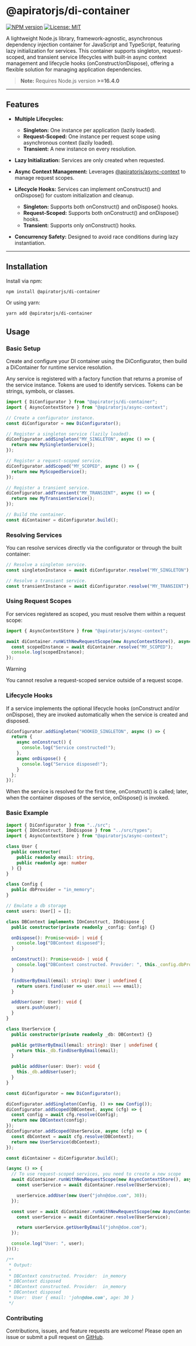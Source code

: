 # @apiratorjs/di-container

[![NPM version](https://img.shields.io/npm/v/@apiratorjs/di-container.svg)](https://www.npmjs.com/package/@apiratorjs/di-container)
[![License: MIT](https://img.shields.io/npm/l/@apiratorjs/di-container.svg)](https://github.com/apiratorjs/di-container/blob/main/LICENSE)

A lightweight Node.js library, framework-agnostic, asynchronous dependency injection container for JavaScript and
TypeScript, featuring lazy initialization for services. This container supports singleton, request-scoped, and transient
service lifecycles with built-in async context management and lifecycle hooks (onConstruct/onDispose), offering a
flexible solution for managing application dependencies.

> **Note:** Requires Node.js version **>=16.4.0**
 
---

## Features

- **Multiple Lifecycles:**
    - **Singleton:** One instance per application (lazily loaded).
    - **Request-Scoped:** One instance per request scope using asynchronous context (lazily loaded).
    - **Transient:** A new instance on every resolution.

- **Lazy Initialization:** Services are only created when requested.
- **Async Context Management:** Leverages [@apiratorjs/async-context](https://github.com/apiratorjs/async-context) to
  manage request scopes.
- **Lifecycle Hooks:** Services can implement onConstruct() and onDispose() for custom initialization and cleanup.
    - **Singleton:** Supports both onConstruct() and onDispose() hooks.
    - **Request-Scoped:** Supports both onConstruct() and onDispose() hooks.
    - **Transient:** Supports only onConstruct() hooks.
- **Concurrency Safety:** Designed to avoid race conditions during lazy instantiation.

---

## Installation

Install via npm:

```bash
npm install @apiratorjs/di-container
```

Or using yarn:

```bash
yarn add @apiratorjs/di-container
```

## Usage

### Basic Setup

Create and configure your DI container using the DiConfigurator, then build a DiContainer for runtime service
resolution.

Any service is registered with a factory function that returns a promise of the service instance. Tokens are used to
identify services.
Tokens can be strings, symbols, or classes.

```typescript
import { DiConfigurator } from "@apiratorjs/di-container";
import { AsyncContextStore } from "@apiratorjs/async-context";

// Create a configurator instance.
const diConfigurator = new DiConfigurator();

// Register a singleton service (lazily loaded).
diConfigurator.addSingleton("MY_SINGLETON", async () => {
  return new MySingletonService();
});

// Register a request-scoped service.
diConfigurator.addScoped("MY_SCOPED", async () => {
  return new MyScopedService();
});

// Register a transient service.
diConfigurator.addTransient("MY_TRANSIENT", async () => {
  return new MyTransientService();
});

// Build the container.
const diContainer = diConfigurator.build();
```

### Resolving Services

You can resolve services directly via the configurator or through the built container:

```typescript
// Resolve a singleton service.
const singletonInstance = await diConfigurator.resolve("MY_SINGLETON");

// Resolve a transient service.
const transientInstance = await diConfigurator.resolve("MY_TRANSIENT");
```

### Using Request Scopes

For services registered as scoped, you must resolve them within a request scope:

```typescript
import { AsyncContextStore } from "@apiratorjs/async-context";

await diContainer.runWithNewRequestScope(new AsyncContextStore(), async () => {
  const scopedInstance = await diContainer.resolve("MY_SCOPED");
  console.log(scopedInstance);
});
```

> [!WARNING]
> You cannot resolve a request-scoped service outside of a request scope.

### Lifecycle Hooks

If a service implements the optional lifecycle hooks (onConstruct and/or onDispose), they are invoked automatically when
the service is created and disposed.

```typescript
diConfigurator.addSingleton("HOOKED_SINGLETON", async () => {
  return {
    async onConstruct() {
      console.log("Service constructed!");
    },
    async onDispose() {
      console.log("Service disposed!");
    }
  };
});
```

When the service is resolved for the first time, onConstruct() is called; later, when the container disposes of the
service, onDispose() is invoked.

### Basic Example

```typescript
import { DiConfigurator } from "../src";
import { IOnConstruct, IOnDispose } from "../src/types";
import { AsyncContextStore } from "@apiratorjs/async-context";

class User {
  public constructor(
    public readonly email: string,
    public readonly age: number
  ) {}
}

class Config {
  public dbProvider = "in_memory";
}

// Emulate a db storage
const users: User[] = [];

class DBContext implements IOnConstruct, IOnDispose {
  public constructor(private readonly _config: Config) {}

  onDispose(): Promise<void> | void {
    console.log("DBContext disposed");
  }

  onConstruct(): Promise<void> | void {
    console.log("DBContext constructed. Provider: ", this._config.dbProvider);
  }

  findUserByEmail(email: string): User | undefined {
    return users.find(user => user.email === email);
  }

  addUser(user: User): void {
    users.push(user);
  }
}

class UserService {
  public constructor(private readonly _db: DBContext) {}

  public getUserByEmail(email: string): User | undefined {
    return this._db.findUserByEmail(email);
  }

  public addUser(user: User): void {
    this._db.addUser(user);
  }
}

const diConfigurator = new DiConfigurator();

diConfigurator.addSingleton(Config, () => new Config());
diConfigurator.addScoped(DBContext, async (cfg) => {
  const config = await cfg.resolve(Config);
  return new DBContext(config);
});
diConfigurator.addScoped(UserService, async (cfg) => {
  const dbContext = await cfg.resolve(DBContext);
  return new UserService(dbContext);
});

const diContainer = diConfigurator.build();

(async () => {
  // To use request-scoped services, you need to create a new scope
  await diContainer.runWithNewRequestScope(new AsyncContextStore(), async () => {
    const userService = await diContainer.resolve(UserService);

    userService.addUser(new User("john@doe.com", 30));
  });

  const user = await diContainer.runWithNewRequestScope(new AsyncContextStore(), async () => {
    const userService = await diContainer.resolve(UserService);

    return userService.getUserByEmail("john@doe.com");
  });

  console.log("User: ", user);
})();

/**
 * Output:
 *
 * DBContext constructed. Provider:  in_memory
 * DBContext disposed
 * DBContext constructed. Provider:  in_memory
 * DBContext disposed
 * User:  User { email: 'john@doe.com', age: 30 }
 */
```

### Contributing

Contributions, issues, and feature requests are welcome!
Please open an issue or submit a pull request on [GitHub](https://github.com/apiratorjs/di-container).
